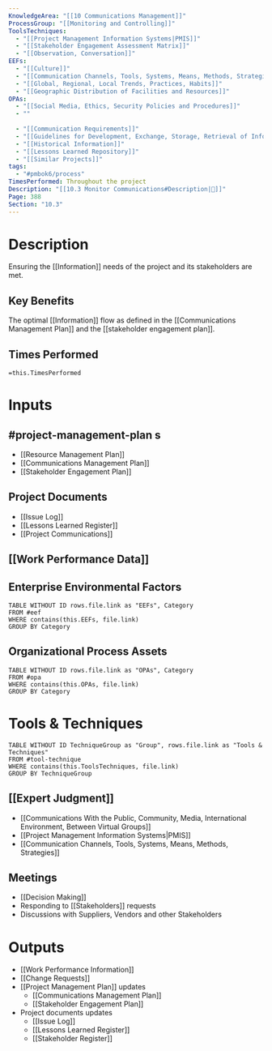 ```yaml
---
KnowledgeArea: "[[10 Communications Management]]"
ProcessGroup: "[[Monitoring and Controlling]]"
ToolsTechniques:
  - "[[Project Management Information Systems|PMIS]]"
  - "[[Stakeholder Engagement Assessment Matrix]]"
  - "[[Observation, Conversation]]"
EEFs:
  - "[[Culture]]"
  - "[[Communication Channels, Tools, Systems, Means, Methods, Strategies]]"
  - "[[Global, Regional, Local Trends, Practices, Habits]]"
  - "[[Geographic Distribution of Facilities and Resources]]"
OPAs:
  - "[[Social Media, Ethics, Security Policies and Procedures]]"
  - ""
  
  - "[[Communication Requirements]]"
  - "[[Guidelines for Development, Exchange, Storage, Retrieval of Information]]"
  - "[[Historical Information]]"
  - "[[Lessons Learned Repository]]"
  - "[[Similar Projects]]"
tags:
  - "#pmbok6/process"
TimesPerformed: Throughout the project
Description: "[[10.3 Monitor Communications#Description|📝]]"
Page: 388
Section: "10.3"
---
```

# Description
Ensuring the [[Information]] needs of the project and its stakeholders are met.
## Key Benefits
The optimal [[Information]] flow as defined in the [[Communications Management Plan]] and the [[stakeholder engagement plan]].
## Times Performed
`=this.TimesPerformed`
# Inputs
## #project-management-plan s
- [[Resource Management Plan]]
- [[Communications Management Plan]]
- [[Stakeholder Engagement Plan]]
## Project Documents
- [[Issue Log]]
- [[Lessons Learned Register]]
- [[Project Communications]]
## [[Work Performance Data]]
## Enterprise Environmental Factors
```dataview
TABLE WITHOUT ID rows.file.link as "EEFs", Category
FROM #eef
WHERE contains(this.EEFs, file.link)
GROUP BY Category
```
## Organizational Process Assets
```dataview
TABLE WITHOUT ID rows.file.link as "OPAs", Category
FROM #opa
WHERE contains(this.OPAs, file.link)
GROUP BY Category
```
# Tools & Techniques
```dataview
TABLE WITHOUT ID TechniqueGroup as "Group", rows.file.link as "Tools & Techniques"
FROM #tool-technique
WHERE contains(this.ToolsTechniques, file.link)
GROUP BY TechniqueGroup
```
## [[Expert Judgment]]
- [[Communications With the Public, Community, Media, International Environment, Between Virtual Groups]]
- [[Project Management Information Systems|PMIS]]
- [[Communication Channels, Tools, Systems, Means, Methods, Strategies]]
## Meetings
- [[Decision Making]]
- Responding to [[Stakeholders]] requests
- Discussions with Suppliers, Vendors and other Stakeholders
# Outputs
- [[Work Performance Information]]
- [[Change Requests]]
- [[Project Management Plan]] updates
	- [[Communications Management Plan]]
	- [[Stakeholder Engagement Plan]]
- Project documents updates
	- [[Issue Log]]
	- [[Lessons Learned Register]]
	- [[Stakeholder Register]]